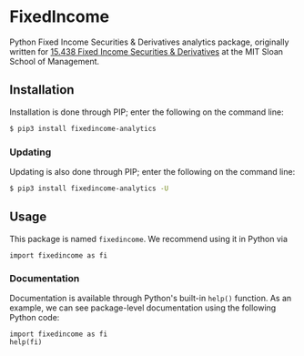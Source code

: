 # FixedIncome
Python Fixed Income Securities &amp; Derivatives analytics package, originally written for [15.438 Fixed Income Securities &amp; Derivatives](http://student.mit.edu/catalog/m15b.html#15.438) at the MIT Sloan School of Management.

## Installation
Installation is done through PIP; enter the following on the command line:
```bash
$ pip3 install fixedincome-analytics
```

### Updating
Updating is also done through PIP; enter the following on the command line:
```bash
$ pip3 install fixedincome-analytics -U
```

## Usage
This package is named `fixedincome`. We recommend using it in Python via
```python3
import fixedincome as fi
```

### Documentation
Documentation is available through Python's built-in `help()` function. As an example, we can see package-level documentation using the following Python code:
```python3
import fixedincome as fi
help(fi)
```
